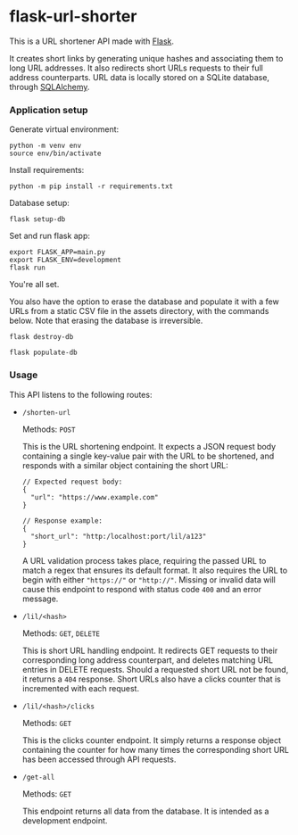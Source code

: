# flask-url-shorter
This is a URL shortener API made with [Flask](https://flask.palletsprojects.com/en/1.0.x/).

It creates short links by generating unique hashes and associating them to long URL addresses. It also redirects short URLs requests to their full address counterparts. URL data is locally stored on a SQLite database, through [SQLAlchemy](https://www.sqlalchemy.org/).

### Application setup

Generate virtual environment:

```
python -m venv env
source env/bin/activate
```

Install requirements:

```
python -m pip install -r requirements.txt
```

Database setup:

```
flask setup-db
```

Set and run flask app:

```
export FLASK_APP=main.py
export FLASK_ENV=development
flask run
```

You're all set.

You also have the option to erase the database and populate it with a few URLs from a static CSV file in the assets directory, with the commands below. Note that erasing the database is irreversible.

```
flask destroy-db

flask populate-db
```

### Usage

This API listens to the following routes:

- `/shorten-url`

   Methods: `POST`

   This is the URL shortening endpoint. It expects a JSON request body containing a single key-value pair with the URL to be shortened, and responds with a similar object containing the short URL:

   ```
   // Expected request body:
   {
     "url": "https://www.example.com"
   }
   
   // Response example:
   {
     "short_url": "http:/localhost:port/lil/a123"
   }
   ```

   A URL validation process takes place, requiring the passed URL to match a regex that ensures its default format. It also requires the URL to begin with either `"https://"` or `"http://"`. Missing or invalid data will cause this endpoint to respond with status code `400` and an error message.

- `/lil/<hash>`

   Methods: `GET`, `DELETE`

   This is short URL handling endpoint. It redirects GET requests to their corresponding long address counterpart, and deletes matching URL entries in DELETE requests. Should a requested short URL not be found, it returns a `404` response. Short URLs also have a clicks counter that is incremented with each request.

- `/lil/<hash>/clicks`

   Methods: `GET`

   This is the clicks counter endpoint. It simply returns a response object containing the counter for how many times the corresponding short URL has been accessed through API requests.
  
- `/get-all`

   Methods: `GET`

   This endpoint returns all data from the database. It is intended as a development endpoint.
